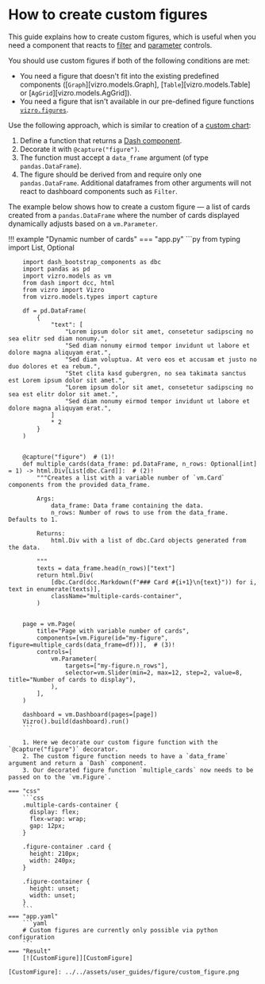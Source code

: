 # How to create custom figures

This guide explains how to create custom figures, which is useful when you need a component that reacts to
[filter](filters.md) and [parameter](parameters.md) controls.

You should use custom figures if both of the following conditions are met:

* You need a figure that doesn't fit into the existing predefined components ([`Graph`][vizro.models.Graph], [`Table`][vizro.models.Table] or [`AgGrid`][vizro.models.AgGrid]).
* You need a figure that isn't available in our pre-defined figure functions [`vizro.figures`](../API-reference/figure-callables.md).

Use the following approach, which is similar to creation of a [custom chart](../user-guides/custom-charts.md):

1. Define a function that returns a [Dash component](https://dash.plotly.com/#open-source-component-libraries).
2. Decorate it with `@capture("figure")`.
3. The function must accept a `data_frame` argument (of type `pandas.DataFrame`).
4. The figure should be derived from and require only one `pandas.DataFrame`. Additional dataframes from other arguments will not react to dashboard components such as `Filter`.

<!-- vale off -->
The example below shows how to create a custom figure — a list of cards created from a `pandas.DataFrame` where the
number of cards displayed dynamically adjusts based on a `vm.Parameter`.

!!! example "Dynamic number of cards"
    === "app.py"
        ```py
        from typing import List, Optional
        
        import dash_bootstrap_components as dbc
        import pandas as pd
        import vizro.models as vm
        from dash import dcc, html
        from vizro import Vizro
        from vizro.models.types import capture
        
        df = pd.DataFrame(
            {
                "text": [
                    "Lorem ipsum dolor sit amet, consetetur sadipscing no sea elitr sed diam nonumy.",
                    "Sed diam nonumy eirmod tempor invidunt ut labore et dolore magna aliquyam erat.",
                    "Sed diam voluptua. At vero eos et accusam et justo no duo dolores et ea rebum.",
                    "Stet clita kasd gubergren, no sea takimata sanctus est Lorem ipsum dolor sit amet.",
                    "Lorem ipsum dolor sit amet, consetetur sadipscing no sea est elitr dolor sit amet.",
                    "Sed diam nonumy eirmod tempor invidunt ut labore et dolore magna aliquyam erat.",
                ]
                * 2
            }
        )
        
        
        @capture("figure")  # (1)!
        def multiple_cards(data_frame: pd.DataFrame, n_rows: Optional[int] = 1) -> html.Div[List[dbc.Card]]:  # (2)!
            """Creates a list with a variable number of `vm.Card` components from the provided data_frame.
        
            Args:
                data_frame: Data frame containing the data.
                n_rows: Number of rows to use from the data_frame. Defaults to 1.
        
            Returns:
                html.Div with a list of dbc.Card objects generated from the data.
        
            """
            texts = data_frame.head(n_rows)["text"]
            return html.Div(
                [dbc.Card(dcc.Markdown(f"### Card #{i+1}\n{text}")) for i, text in enumerate(texts)],
                className="multiple-cards-container",
            )
        
        
        page = vm.Page(
            title="Page with variable number of cards",
            components=[vm.Figure(id="my-figure", figure=multiple_cards(data_frame=df))],  # (3)!
            controls=[
                vm.Parameter(
                    targets=["my-figure.n_rows"],
                    selector=vm.Slider(min=2, max=12, step=2, value=8, title="Number of cards to display"),
                ),
            ],
        )
        
        dashboard = vm.Dashboard(pages=[page])
        Vizro().build(dashboard).run()
        ```

        1. Here we decorate our custom figure function with the `@capture("figure")` decorator.
        2. The custom figure function needs to have a `data_frame` argument and return a `Dash` component.
        3. Our decorated figure function `multiple_cards` now needs to be passed on to the `vm.Figure`.

    === "css"
        ```css
        .multiple-cards-container {
          display: flex;
          flex-wrap: wrap;
          gap: 12px;
        }

        .figure-container .card {
          height: 210px;
          width: 240px;
        }

        .figure-container {
          height: unset;
          width: unset;
        }
        ```
    === "app.yaml"
        ```yaml
        # Custom figures are currently only possible via python configuration
        ```
    === "Result"
        [![CustomFigure]][CustomFigure]

    [CustomFigure]: ../../assets/user_guides/figure/custom_figure.png

<!-- vale on -->
